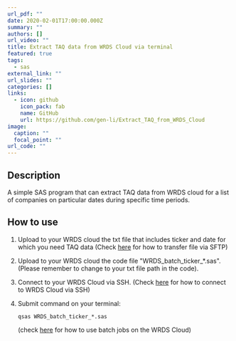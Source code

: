 ```yaml
---
url_pdf: ""
date: 2020-02-01T17:00:00.000Z
summary: ""
authors: []
url_video: ""
title: Extract TAQ data from WRDS Cloud via terminal
featured: true
tags:
  - sas
external_link: ""
url_slides: ""
categories: []
links:
  - icon: github
    icon_pack: fab
    name: GitHub
    url: https://github.com/gen-li/Extract_TAQ_from_WRDS_Cloud
image:
  caption: ""
  focal_point: ""
url_code: ""
---
```

## Description

A simple SAS program that can extract TAQ data from WRDS cloud for a list of companies on particular dates during specific time periods.

## [](https://github.com/gen-li/Extract_TAQ_from_WRDS_Cloud/blob/master/ReadMe.md#how-to-use)How to use

1. Upload to your WRDS cloud the txt file that includes ticker and date for which you need TAQ data (Check [here](https://wrds-www.wharton.upenn.edu/pages/support/the-wrds-cloud/managing-data/accessing-wrds-remotely-sftp/) for how to transfer file via SFTP)
2. Upload to your WRDS cloud the code file "WRDS_batch\_ticker\_*.sas". (Please remember to change to your txt file path in the code).
3. Connect to your WRDS Cloud via SSH. (Check [here](https://wrds-www.wharton.upenn.edu/pages/support/the-wrds-cloud/using-ssh-connect-wrds-cloud) for how to connect to WRDS Cloud via SSH)
4. Submit command on your terminal:

   ```sas
   qsas WRDS_batch_ticker_*.sas 
   ```

   (check [here](https://wrds-www.wharton.upenn.edu/pages/support/the-wrds-cloud/running-jobs/batch-jobs-wrds-cloud/) for how to use batch jobs on the WRDS Cloud)